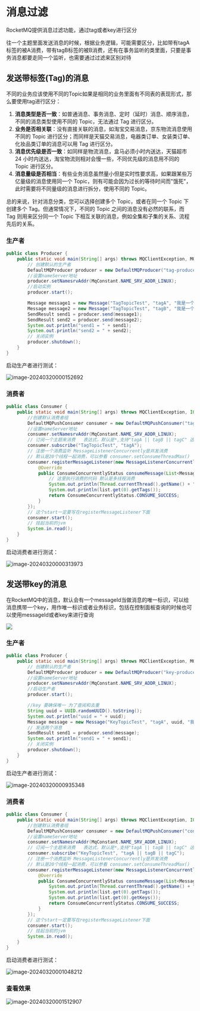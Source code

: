 # 消息过滤

RocketMQ提供消息过滤功能，通过tag或者key进行区分

往一个主题里面发送消息的时候，根据业务逻辑，可能需要区分，比如带有tagA标签的被A消费，带有tagB标签的被B消费，还有在事务监听的类里面，只要是事务消息都要走同一个监听，也需要通过过滤来区别对待

## 发送带标签(Tag)的消息

不同的业务应该使用不同的Topic如果是相同的业务里面有不同表的表现形式，那么要使用tag进行区分：

1. **消息类型是否一致**：如普通消息、事务消息、定时（延时）消息、顺序消息，不同的消息类型使用不同的 Topic，无法通过 Tag 进行区分。
2. **业务是否相关联**：没有直接关联的消息，如淘宝交易消息，京东物流消息使用不同的 Topic 进行区分；而同样是天猫交易消息，电器类订单、女装类订单、化妆品类订单的消息可以用 Tag 进行区分。
3. **消息优先级是否一致**：如同样是物流消息，盒马必须小时内送达，天猫超市 24 小时内送达，淘宝物流则相对会慢一些，不同优先级的消息用不同的 Topic 进行区分。
4. **消息量级是否相当**：有些业务消息虽然量小但是实时性要求高，如果跟某些万亿量级的消息使用同一个 Topic，则有可能会因为过长的等待时间而"饿死"，此时需要将不同量级的消息进行拆分，使用不同的 Topic。

总的来说，针对消息分类，您可以选择创建多个 Topic，或者在同一个 Topic 下创建多个 Tag。但通常情况下，不同的 Topic 之间的消息没有必然的联系，而 Tag 则用来区分同一个 Topic 下相互关联的消息，例如全集和子集的关系、流程先后的关系。

### 生产者

```java
public class Producer {
    public static void main(String[] args) throws MQClientException, MQBrokerException, RemotingException, InterruptedException {
        // 创建默认的生产者
        DefaultMQProducer producer = new DefaultMQProducer("tag-producer-group");
        //设置nameServer地址
        producer.setNamesrvAddr(MqConstant.NAME_SRV_ADDR_LINUX);
        //启动实例
        producer.start();

        Message message1 = new Message("TagTopicTest", "tagA", "我是一个带标记的消息A".getBytes());
        Message message2 = new Message("TagTopicTest", "tagB", "我是一个带标记的消息B".getBytes());
        SendResult send1 = producer.send(message1);
        SendResult send2 = producer.send(message2);
        System.out.println("send1 = " + send1);
        System.out.println("send2 = " + send2);
        // 关闭实例
        producer.shutdown();
    }
}
```

启动生产者进行测试：

![image-20240320000152692](https://cdn.jsdelivr.net/gh/letengzz/tc2/img202403200002595.png)

### 消费者

```java
public class Consumer {
    public static void main(String[] args) throws MQClientException, IOException {
        //创建默认消费者组
        DefaultMQPushConsumer consumer = new DefaultMQPushConsumer("tag-consumer-group-b");
        //设置nameServer地址
        consumer.setNamesrvAddr(MqConstant.NAME_SRV_ADDR_LINUX);
        // 订阅一个主题来消费   表达式，默认是*,支持"tagA || tagB || tagC" 这样或者的写法 只要是符合任何一个标签都可以消费
        consumer.subscribe("TagTopicTest", "tagA");
        // 注册一个消费监听 MessageListenerConcurrently是并发消费
        // 默认是20个线程一起消费，可以参看 consumer.setConsumeThreadMax()
        consumer.registerMessageListener(new MessageListenerConcurrently() {
            @Override
            public ConsumeConcurrentlyStatus consumeMessage(List<MessageExt> list, ConsumeConcurrentlyContext consumeConcurrentlyContext) {
                // 这里执行消费的代码 默认是多线程消费
                System.out.println(Thread.currentThread().getName() + "----" + new String(list.get(0).getBody()));
                System.out.println(list.get(0).getTags());
                return ConsumeConcurrentlyStatus.CONSUME_SUCCESS;
            }
        });
        // 这个start一定要写在registerMessageListener下面
        consumer.start();
        // 挂起当前的jvm
        System.in.read();
    }
}
```

启动消费者进行测试：

![image-20240320000313973](https://cdn.jsdelivr.net/gh/letengzz/tc2/img202403200003819.png)

## 发送带key的消息

在RocketMQ中的消息，默认会有一个messageId当做消息的唯一标识，可以给消息携带一个key，用作唯一标识或者业务标识，包括在控制面板查询的时候也可以使用messageId或者key来进行查询

![](https://cdn.jsdelivr.net/gh/letengzz/tc2/img202403200004263.png)

### 生产者

```java
public class Producer {
    public static void main(String[] args) throws MQClientException, MQBrokerException, RemotingException, InterruptedException {
        // 创建默认的生产者
        DefaultMQProducer producer = new DefaultMQProducer("key-producer-group");
        //设置nameServer地址
        producer.setNamesrvAddr(MqConstant.NAME_SRV_ADDR_LINUX);
        //启动生产者
        producer.start();

        //key 要确保唯一 为了查阅和去重
        String uuid = UUID.randomUUID().toString();
        System.out.println("uuid = " + uuid);
        Message message = new Message("KeyTopicTest", "tagA", uuid, "我是一个带标记和key的消息A".getBytes());
        // 发送两个消息
        SendResult send1 = producer.send(message);
        System.out.println("send1 = " + send1);
        // 关闭实例
        producer.shutdown();
    }
}
```

启动生产者进行测试：

![image-20240320000935348](https://cdn.jsdelivr.net/gh/letengzz/tc2/img202403200009472.png)

### 消费者

```java
public class Consumer {
    public static void main(String[] args) throws MQClientException, IOException {
        //创建默认消费者组
        DefaultMQPushConsumer consumer = new DefaultMQPushConsumer("consumer_group");
        //设置nameServer地址
        consumer.setNamesrvAddr(MqConstant.NAME_SRV_ADDR_LINUX);
        // 订阅一个主题来消费   表达式，默认是*,支持"tagA || tagB || tagC" 这样或者的写法 只要是符合任何一个标签都可以消费
        consumer.subscribe("KeyTopicTest", "tagA || tagB || tagC");
        // 注册一个消费监听 MessageListenerConcurrently是并发消费
        // 默认是20个线程一起消费，可以参看 consumer.setConsumeThreadMax()
        consumer.registerMessageListener(new MessageListenerConcurrently() {
            @Override
            public ConsumeConcurrentlyStatus consumeMessage(List<MessageExt> list, ConsumeConcurrentlyContext consumeConcurrentlyContext) {
                System.out.println(Thread.currentThread().getName() + "----" + new String(list.get(0).getBody()));
                System.out.println(list.get(0).getTags());
                System.out.println(list.get(0).getKeys());
                return ConsumeConcurrentlyStatus.CONSUME_SUCCESS;
            }
        });
        // 这个start一定要写在registerMessageListener下面
        consumer.start();
        // 挂起当前的jvm
        System.in.read();
    }
}
```

启动消费者进行测试：

![image-20240320001048212](https://cdn.jsdelivr.net/gh/letengzz/tc2/img202403200011707.png)

### 查看效果

![image-20240320001512907](https://cdn.jsdelivr.net/gh/letengzz/tc2/img202403200015549.png)
